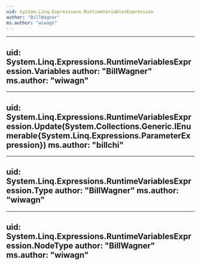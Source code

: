 ```yaml
---
uid: System.Linq.Expressions.RuntimeVariablesExpression
author: "BillWagner"
ms.author: "wiwagn"
---
```


---
uid: System.Linq.Expressions.RuntimeVariablesExpression.Variables
author: "BillWagner"
ms.author: "wiwagn"
---

---
uid: System.Linq.Expressions.RuntimeVariablesExpression.Update(System.Collections.Generic.IEnumerable{System.Linq.Expressions.ParameterExpression})
ms.author: "billchi"
---

---
uid: System.Linq.Expressions.RuntimeVariablesExpression.Type
author: "BillWagner"
ms.author: "wiwagn"
---

---
uid: System.Linq.Expressions.RuntimeVariablesExpression.NodeType
author: "BillWagner"
ms.author: "wiwagn"
---
